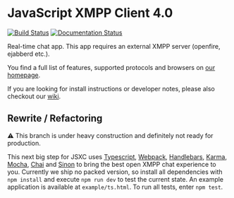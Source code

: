 # JavaScript XMPP Client 4.0

[![Build Status](https://travis-ci.org/jsxc/jsxc.svg?branch=master)](https://travis-ci.org/jsxc/jsxc)
[![Documentation Status](https://readthedocs.org/projects/jsxc/badge/?version=latest)](https://jsxc.readthedocs.io/en/latest/?badge=latest)


Real-time chat app. This app requires an external XMPP server (openfire, ejabberd etc.).

You find a full list of features, supported protocols and browsers on [our homepage](http://www.jsxc.org).

If you are looking for install instructions or developer notes, please also checkout our [wiki](https://github.com/jsxc/jsxc/wiki/).

## Rewrite / Refactoring
:warning: This branch is under heavy construction and definitely not ready for production.

This next big step for JSXC uses [Typescript](http://www.typescriptlang.org/index.html), [Webpack](https://webpack.github.io), [Handlebars](http://handlebarsjs.com), [Karma](http://karma-runner.github.io), [Mocha](https://mochajs.org), [Chai](http://chaijs.com) and [Sinon](http://sinonjs.org) to bring the best open XMPP chat experience to you. Currently we ship no packed version, so install all dependencies with `npm install` and execute `npm run dev` to test the current state. An example application is available at `example/ts.html`. To run all tests, enter `npm test`.
